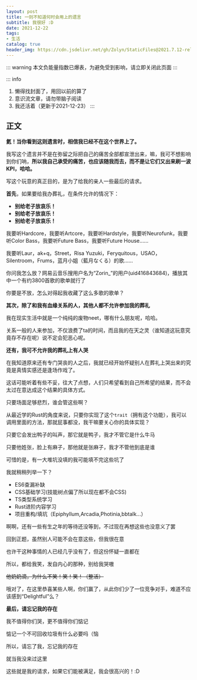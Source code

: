 ```yaml
---
layout: post
title: 一则不知道何时会用上的遗言
subtitle: 我很好 :D
date: 2021-12-22
tags:
- 生活
catalog: true
header_img: https://cdn.jsdelivr.net/gh/Zolyn/StaticFiles@2021.7.12-release.1/Arcadia/images/IMG_20210709_193326.jpg
---
```

::: warning
本文负能量指数已爆表，为避免受到影响，请立即关闭此页面
:::

::: info
1. 懒得找封面了，用回以前的算了
2. 意识流文章，请勿带脑子阅读
3. 我还活着（更新于2021-12-23）
:::

## 正文
**氦！当你看到这则遗言时，相信我已经不在这个世界上了。**

我写这个遗言并不是在弥留之际把自己的痛苦全部都宣泄出来，嘛，我可不想影响到你们呐，**所以我自己承受的痛苦，也应该随我而去，而不是让它们又出来刷一波KPI，哈哈。**

写这个玩意的真正目的，是为了给我的亲人一些最后的请求。

**首先**，如果要给我办葬礼，在条件允许的情况下：
- **别给老子放哀乐！**
- **别给老子放哀乐！**
- **别给老子放哀乐！**

我要听Hardcore，我要听Artcore，我要听Hardstyle，我要听Neurofunk，我要听Color Bass，我要听Future Bass，我要听Future House……

我要听Laur，ak+q，Street，Risa Yuzuki，Feryquitous，USAO，Silentroom，Frums，蓝月小姐（藍月なくる）的歌……

你问我怎么放？网易云音乐搜用户名为“Zorin_”的用户(uid416843684)，播放其中一个有约3800首歌的歌单就行了

你要是不放，怎么对得起我收藏了这么多歌的歌单？

**其次，除了和我有血缘关系的人，其他人都不允许参加我的葬礼**

我在现实生活中就是一个纯纯的废物neet，哪有什么朋友呢，哈哈。

关系一般的人来参加，不仅浪费了ta的时间，而且我的在天之灵（谁知道这玩意究竟存不存在呢）说不定会犯恶心呢。

**还有，我可不允许我的葬礼上有人哭**

在我知道原来还有专门哭丧的人之后，我就已经开始怀疑别人在葬礼上哭出来的究竟是真情实感还是逢场作戏了。

这话可能听着有些不妥，往大了点想，人们只希望看到自己所希望的结果，而不会太过在意达成这个结果的具体方式。

只要场面足够悲烈，谁会管这些啊？

从最近学的Rust的角度来说，只要你实现了这个`trait`（拥有这个功能），我可以调用里面的方法，那就屁事都没，我干嘛要关心你的具体实现？

只要它会发出鸭子的叫声，那它就是鸭子，我才不管它是什么牛马

只要他姓张，脸上有麻子，那他就是张麻子，我才不管他到底是谁

可惜的是，有一大堆坑没填的我可能填不完这些坑了

我就稍稍列举一下？
- ES6查漏补缺
- CSS基础学习(技能树点偏了所以现在都不会CSS)
- TS类型系统学习
- Rust进阶内容学习
- 项目重构/填坑（Epiphyllum,Arcadia,Photinia,bbtalk...）

啊啊，还有一些有生之年的等待还没等到，不过现在再想这些也没意义了罢

回到正题，虽然别人可能不会在意这些，但我很在意

也许干这种事情的人已经几乎没有了，但这份怀疑一直都在

所以，都给我笑，发自内心的那种，别给我哭嗷

~~他奶奶滴，为什么不笑！笑！笑！（整活）~~

哦对了，在这里恭喜某些人啊，你们赢了，从此你们少了一位竞争对手，难道不应该感到“Delightful”么？

**最后，请忘记我的存在**

我不值得你们哭，更不值得你们惦记

惦记一个不可回收垃圾有什么必要吗（恼

所以，请忘了我，忘记我的存在

就当我没来过这里

这些就是我的请求，如果它们能被满足，我会很高兴的！:D
